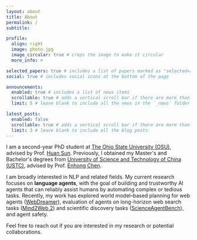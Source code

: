 ```yaml
---
layout: about
title: About
permalink: /
subtitle:

profile:
  align: right
  image: photo.jpg
  image_circular: true # crops the image to make it circular
  more_info: >

selected_papers: true # includes a list of papers marked as "selected={true}"
social: true # includes social icons at the bottom of the page

announcements:
  enabled: true # includes a list of news items
  scrollable: true # adds a vertical scroll bar if there are more than 3 news items
  limit: 5 # leave blank to include all the news in the `_news` folder

latest_posts:
  enabled: false
  scrollable: true # adds a vertical scroll bar if there are more than 3 new posts items
  limit: 3 # leave blank to include all the blog posts
---
```


I am a second-year PhD student at [The Ohio State University (OSU)](https://cse.osu.edu/), advised by Prof. [Huan Sun](https://u.osu.edu/ihudas/people/). Previously, I obtained my Master's and Bachelor's degrees from [University of Science and Technology of China (USTC)](https://www.ustc.edu.cn), advised by Prof. [Enhong Chen](http://staff.ustc.edu.cn/~cheneh/).

I am broadly interested in NLP and related fields. My current research focuses on **language agents**, with the goal of building and trustworthy AI agents that can reliably assist humans by automating complex or tedious tasks. Recently, my work has explored world model–based planning for web agents ([WebDreamer](https://arxiv.org/pdf/2411.06559)), evaluation of agents on long-horizon web search tasks ([Mind2Web 2](https://osu-nlp-group.github.io/Mind2Web-2/)) and scientific discovery tasks ([ScienceAgentBench](https://osu-nlp-group.github.io/ScienceAgentBench/)), and agent safety.


Feel free to reach out if you are interested in my research or potential collaborations.